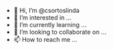 - 👋 Hi, I’m @csortoslinda
- 👀 I’m interested in ...
- 🌱 I’m currently learning ...
- 💞️ I’m looking to collaborate on ...
- 📫 How to reach me ...

<!---
csortoslinda/csortoslinda is a ✨ special ✨ repository because its `README.md` (this file) appears on your GitHub profile.
You can click the Preview link to take a look at your changes.
--->
